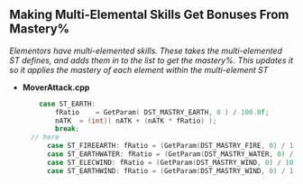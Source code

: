 ## Making Multi-Elemental Skills Get Bonuses From Mastery%
_Elementors have multi-elemented skills. These takes the multi-elemented ST defines, and adds them in to the list to get the mastery%. This updates it so it applies the mastery of each element within the multi-element ST_

- **MoverAttack.cpp**
  ```CPP
	  case ST_EARTH:	
		  fRatio	= GetParam( DST_MASTRY_EARTH, 0 ) / 100.0f;
		  nATK	= (int)( nATK + (nATK * fRatio) );
		  break;
    // here
		case ST_FIREEARTH: fRatio = (GetParam(DST_MASTRY_FIRE, 0) / 100.0f) + (GetParam(DST_MASTRY_EARTH, 0) / 100.0f); nATK = (int)(nATK + (nATK * fRatio)); break;
		case ST_EARTHWATER: fRatio = (GetParam(DST_MASTRY_WATER, 0) / 100.0f) + (GetParam(DST_MASTRY_EARTH, 0) / 100.0f); nATK = (int)(nATK + (nATK * fRatio)); break;
		case ST_ELECWIND: fRatio = (GetParam(DST_MASTRY_WIND, 0) / 100.0f) + (GetParam(DST_MASTRY_ELECTRICITY, 0) / 100.0f); nATK = (int)(nATK + (nATK * fRatio)); break;
		case ST_EARTHWIND: fRatio = (GetParam(DST_MASTRY_WIND, 0) / 100.0f) + (GetParam(DST_MASTRY_EARTH, 0) / 100.0f); nATK = (int)(nATK + (nATK * fRatio)); break;
  ```

